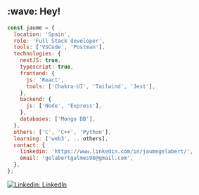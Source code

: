 <div>
  <h2>:wave: Hey!</h2>
</div>

```javascript
const jaume = {
  location: 'Spain',
  role: 'Full Stack developer',
  tools: ['VSCode', 'Postman'],
  technologies: {
    nextJS: true,
    typescript: true,
    frontend: {
      js: 'React',
      tools: ['Chakra-UI', 'Tailwind', 'Jest'],
    },
    backend: {
      js: ['Node', 'Express'],
    },
    databases: ['Mongo DB'],
  },
  others: ['C', 'C++', 'Python'],
  learning: ['web3', ...others],
  contact: {
    linkedin: 'https://www.linkedin.com/in/jaumegelabert/',
    email: 'gelabertgalmes98@gmail.com',
  },
};
```

[![Linkedin: LinkedIn](https://img.shields.io/badge/-jaumegelabert-blue?style=flat-square&logo=Linkedin&logoColor=white&link=https://www.linkedin.com/in/jaumegelabert/)](https://www.linkedin.com/in/jaumegelabert/)
